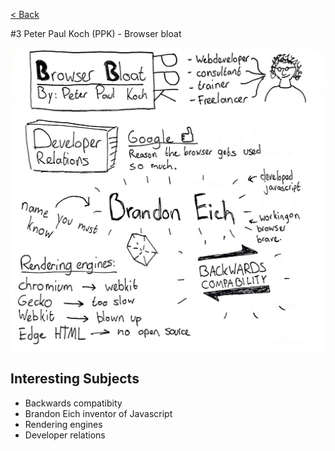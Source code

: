 [< Back](../README.md)

#3 Peter Paul Koch (PPK) - Browser bloat

![](../images/week3.jpg)

## Interesting Subjects

- Backwards compatibity
- Brandon Eich inventor of Javascript
- Rendering engines
- Developer relations
